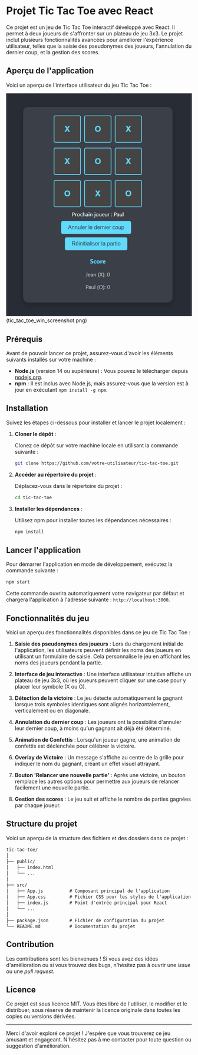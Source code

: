
# Projet Tic Tac Toe avec React

Ce projet est un jeu de Tic Tac Toe interactif développé avec React. Il permet à deux joueurs de s'affronter sur un plateau de jeu 3x3. Le projet inclut plusieurs fonctionnalités avancées pour améliorer l'expérience utilisateur, telles que la saisie des pseudonymes des joueurs, l'annulation du dernier coup, et la gestion des scores.

## Aperçu de l'application

Voici un aperçu de l'interface utilisateur du jeu Tic Tac Toe :

![Aperçu du jeu Tic Tac Toe](tic_tac_toe_screenshot.png) (tic_tac_toe_win_screenshot.png)

## Prérequis

Avant de pouvoir lancer ce projet, assurez-vous d'avoir les éléments suivants installés sur votre machine :

- **Node.js** (version 14 ou supérieure) : Vous pouvez le télécharger depuis [nodejs.org](https://nodejs.org/).
- **npm** : Il est inclus avec Node.js, mais assurez-vous que la version est à jour en exécutant `npm install -g npm`.

## Installation

Suivez les étapes ci-dessous pour installer et lancer le projet localement :

1. **Cloner le dépôt** :
   
   Clonez ce dépôt sur votre machine locale en utilisant la commande suivante :

   ```bash
   git clone https://github.com/votre-utilisateur/tic-tac-toe.git
   ```

2. **Accéder au répertoire du projet** :

   Déplacez-vous dans le répertoire du projet :

   ```bash
   cd tic-tac-toe
   ```

3. **Installer les dépendances** :

   Utilisez npm pour installer toutes les dépendances nécessaires :

   ```bash
   npm install
   ```

## Lancer l'application

Pour démarrer l'application en mode de développement, exécutez la commande suivante :

```bash
npm start
```

Cette commande ouvrira automatiquement votre navigateur par défaut et chargera l'application à l'adresse suivante : `http://localhost:3000`.

## Fonctionnalités du jeu

Voici un aperçu des fonctionnalités disponibles dans ce jeu de Tic Tac Toe :

1. **Saisie des pseudonymes des joueurs** : Lors du chargement initial de l'application, les utilisateurs peuvent définir les noms des joueurs en utilisant un formulaire de saisie. Cela personnalise le jeu en affichant les noms des joueurs pendant la partie.

2. **Interface de jeu interactive** : Une interface utilisateur intuitive affiche un plateau de jeu 3x3, où les joueurs peuvent cliquer sur une case pour y placer leur symbole (X ou O).

3. **Détection de la victoire** : Le jeu détecte automatiquement le gagnant lorsque trois symboles identiques sont alignés horizontalement, verticalement ou en diagonale.

4. **Annulation du dernier coup** : Les joueurs ont la possibilité d'annuler leur dernier coup, à moins qu'un gagnant ait déjà été déterminé.

5. **Animation de Confettis** : Lorsqu'un joueur gagne, une animation de confettis est déclenchée pour célébrer la victoire.

6. **Overlay de Victoire** : Un message s'affiche au centre de la grille pour indiquer le nom du gagnant, créant un effet visuel attrayant.

7. **Bouton 'Relancer une nouvelle partie'** : Après une victoire, un bouton remplace les autres options pour permettre aux joueurs de relancer facilement une nouvelle partie.

8. **Gestion des scores** : Le jeu suit et affiche le nombre de parties gagnées par chaque joueur.

## Structure du projet

Voici un aperçu de la structure des fichiers et des dossiers dans ce projet :

```
tic-tac-toe/
│
├── public/
│   ├── index.html
│   └── ...
│
├── src/
│   ├── App.js          # Composant principal de l'application
│   ├── App.css         # Fichier CSS pour les styles de l'application
│   ├── index.js        # Point d'entrée principal pour React
│   └── ...
│
├── package.json        # Fichier de configuration du projet
└── README.md           # Documentation du projet
```

## Contribution

Les contributions sont les bienvenues ! Si vous avez des idées d'amélioration ou si vous trouvez des bugs, n'hésitez pas à ouvrir une *issue* ou une *pull request*.

## Licence

Ce projet est sous licence MIT. Vous êtes libre de l'utiliser, le modifier et le distribuer, sous réserve de maintenir la licence originale dans toutes les copies ou versions dérivées.

---

Merci d'avoir exploré ce projet ! J'espère que vous trouverez ce jeu amusant et engageant. N'hésitez pas à me contacter pour toute question ou suggestion d'amélioration.
